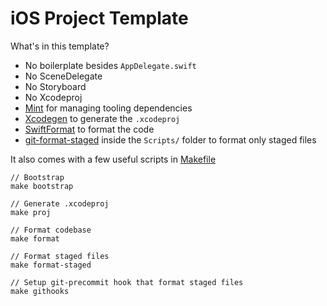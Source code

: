 # iOS Project Template

What's in this template?

* No boilerplate besides `AppDelegate.swift`
* No SceneDelegate
* No Storyboard
* No Xcodeproj
* [Mint](https://github.com/yonaskolb/Mint) for managing tooling dependencies
* [Xcodegen](https://github.com/yonaskolb/XcodeGen) to generate the `.xcodeproj`
* [SwiftFormat](https://github.com/nicklockwood/SwiftFormat) to format the code
* [git-format-staged](https://github.com/hallettj/git-format-staged) inside the `Scripts/` folder to format only staged files

It also comes with a few useful scripts in [Makefile](Makefile)

```
// Bootstrap
make bootstrap 

// Generate .xcodeproj
make proj

// Format codebase
make format

// Format staged files
make format-staged

// Setup git-precommit hook that format staged files
make githooks
```